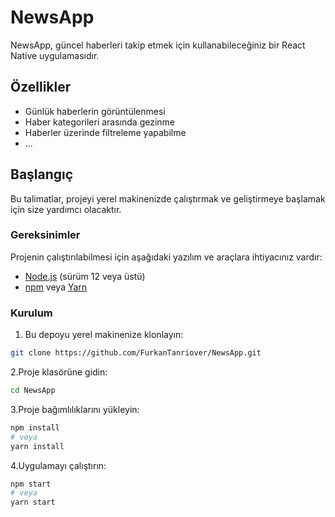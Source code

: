 # NewsApp

NewsApp, güncel haberleri takip etmek için kullanabileceğiniz bir React Native uygulamasıdır.

## Özellikler

- Günlük haberlerin görüntülenmesi
- Haber kategorileri arasında gezinme
- Haberler üzerinde filtreleme yapabilme
- ...

## Başlangıç

Bu talimatlar, projeyi yerel makinenizde çalıştırmak ve geliştirmeye başlamak için size yardımcı olacaktır.

### Gereksinimler

Projenin çalıştırılabilmesi için aşağıdaki yazılım ve araçlara ihtiyacınız vardır:

- [Node.js](https://nodejs.org/) (sürüm 12 veya üstü)
- [npm](https://www.npmjs.com/) veya [Yarn](https://yarnpkg.com/)

### Kurulum

1. Bu depoyu yerel makinenize klonlayın:

```bash
git clone https://github.com/FurkanTanriover/NewsApp.git
```
2.Proje klasörüne gidin:

```bash
cd NewsApp
```
3.Proje bağımlılıklarını yükleyin:

```bash
npm install
# veya
yarn install
```

4.Uygulamayı çalıştırın:

```bash
npm start
# veya
yarn start
```


